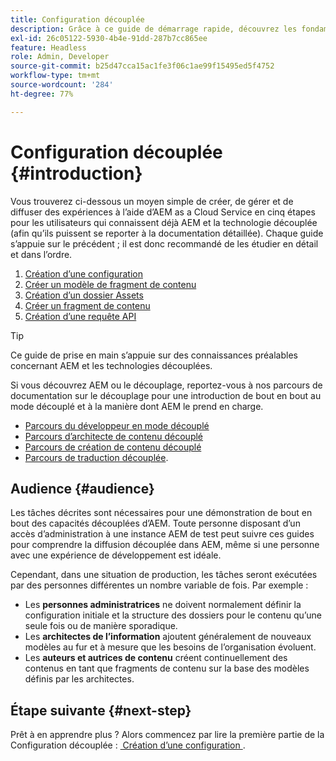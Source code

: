 ```yaml
---
title: Configuration découplée
description: Grâce à ce guide de démarrage rapide, découvrez les fondamentaux des puissantes fonctionnalités en mode découplé comme les modèles de contenu, les fragments de contenu et l’API GraphQL.
exl-id: 26c05122-5930-4b4e-91dd-287b7cc865ee
feature: Headless
role: Admin, Developer
source-git-commit: b25d47cca15ac1fe3f06c1ae99f15495ed5f4752
workflow-type: tm+mt
source-wordcount: '284'
ht-degree: 77%

---
```


# Configuration découplée {#introduction}

Vous trouverez ci-dessous un moyen simple de créer, de gérer et de diffuser des expériences à l’aide d’AEM as a Cloud Service en cinq étapes pour les utilisateurs qui connaissent déjà AEM et la technologie découplée (afin qu’ils puissent se reporter à la documentation détaillée). Chaque guide s’appuie sur le précédent ; il est donc recommandé de les étudier en détail et dans l’ordre.

1. [Création d’une configuration](/help/headless/setup/create-configuration.md)
1. [Créer un modèle de fragment de contenu](/help/headless/setup/create-content-model.md)
1. [Création d’un dossier Assets](/help/headless/setup/create-assets-folder.md)
1. [Créer un fragment de contenu](/help/headless/setup/create-content-fragment.md)
1. [Création d’une requête API](/help/headless/setup/create-api-request.md)

>[!TIP]
>
>Ce guide de prise en main s’appuie sur des connaissances préalables concernant AEM et les technologies découplées.
>
>Si vous découvrez AEM ou le découplage, reportez-vous à nos parcours de documentation sur le découplage pour une introduction de bout en bout au mode découplé et à la manière dont AEM le prend en charge.
>
>* [Parcours du développeur en mode découplé](/help/journey-headless/developer/overview.md)
>* [Parcours d’architecte de contenu découplé](/help/journey-headless/architect/overview.md)
>* [Parcours de création de contenu découplé](/help/journey-headless/author/overview.md)
>* [Parcours de traduction découplée](/help/journey-headless/translation/overview.md).

## Audience {#audience}

Les tâches décrites sont nécessaires pour une démonstration de bout en bout des capacités découplées d’AEM. Toute personne disposant d’un accès d’administration à une instance AEM de test peut suivre ces guides pour comprendre la diffusion découplée dans AEM, même si une personne avec une expérience de développement est idéale.

Cependant, dans une situation de production, les tâches seront exécutées par des personnes différentes un nombre variable de fois. Par exemple :

* Les **personnes administratrices** ne doivent normalement définir la configuration initiale et la structure des dossiers pour le contenu qu’une seule fois ou de manière sporadique.
* Les **architectes de l’information** ajoutent généralement de nouveaux modèles au fur et à mesure que les besoins de l’organisation évoluent.
* Les **auteurs et autrices de contenu** créent continuellement des contenus en tant que fragments de contenu sur la base des modèles définis par les architectes.

## Étape suivante {#next-step}

Prêt à en apprendre plus ? Alors commencez par lire la première partie de la Configuration découplée : [&#x200B; Création d’une configuration &#x200B;](create-configuration.md).
